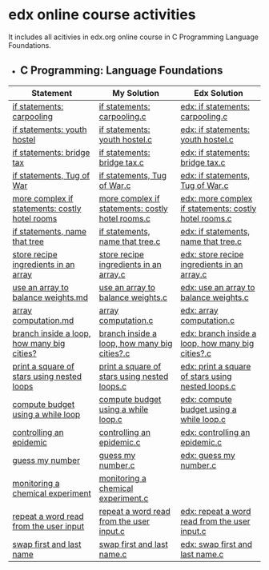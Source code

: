 # edx online course activities
It includes all acitivies in edx.org online course in C Programming Language Foundations.

  - ## C Programming: Language Foundations

| Statement| My Solution | Edx Solution |
|--|--|--|
| [if statements: carpooling](https://github.com/p3uj/edx---online-course-activities/blob/b0fb1c4eea420e6516a2fa757cb613f75e9c3ff2/if%20statements:%20carpooling.md)| [if statements: carpooling.c](https://github.com/p3uj/edx---online-course-activities/blob/8b0deee0a004e091725823f484dfc62cd1f4e730/if%20statements:%20carpooling.c)| [edx: if statements: carpooling.c](https://github.com/p3uj/edx---online-course-activities/blob/25b74c82c13a1554d568c8cc7a007fcfd57939ac/edx:%20if%20statements:%20carpooling.c)
| [if statements: youth hostel](https://github.com/p3uj/edx---online-course-activities/blob/7b716ad742ea08874c26e344f37f0e2b822aeb7b/if%20statements:%20youth%20hostel.md)| [if statements: youth hostel.c](https://github.com/p3uj/edx---online-course-activities/blob/93d29140e5c664a2995e587a0137166d0d9aa086/if%20statements:%20youth%20hostel.c)| [edx: if statements: youth hostel.c](https://github.com/p3uj/edx---online-course-activities/blob/275614f3d2ca2ecd9c99f746f4b64ba35c99fdfc/edx:%20if%20statements:%20youth%20hostel.c)
| [if statements: bridge tax](https://github.com/p3uj/edx---online-course-activities/blob/cf1e1bb3165fbdbe1891ef47fde7171eaf8ee731/if%20statements:%20bridge%20tax.md)| [if statements: bridge tax.c](https://github.com/p3uj/edx---online-course-activities/blob/c89eb09b729676201545629d1434e9aa3e4c88b2/if%20statements:%20bridge%20tax.c)| [edx: if statements: bridge tax.c](https://github.com/p3uj/edx---online-course-activities/blob/44edb6f812aa0379e434c1485398a097cb4817b3/edx:%20if%20statements:%20bridge%20tax.c)
| [if statements, Tug of War](https://github.com/p3uj/edx---online-course-activities/blob/fb2035fdafbc1940e385d425911997bc40f2c5ac/if%20statements,%20Tug%20of%20War.md)| [if statements, Tug of War.c](https://github.com/p3uj/edx---online-course-activities/blob/1080986c135b999cfcb477bc70bb7a9be6d43351/if%20statements,%20Tug%20of%20War.c)| [edx: if statements, Tug of War.c](https://github.com/p3uj/edx---online-course-activities/blob/95cbcc3907f8e3feb9ebc4a2f957bc278de4bb41/edx:%20if%20statements,%20Tug%20of%20War.c)
| [more complex if statements: costly hotel rooms](https://github.com/p3uj/edx---online-course-activities/blob/bd098a385a810717df444d0bf579385b90faf6cc/more%20complex%20if%20statements:%20costly%20hotel%20rooms.md)|[more complex if statements: costly hotel rooms.c](https://github.com/p3uj/edx---online-course-activities/blob/a7a378763f28067006c242047921c2b428b26701/more%20complex%20if%20statements:%20costly%20hotel%20rooms.c)| [edx: more complex if statements: costly hotel rooms.c](https://github.com/p3uj/edx---online-course-activities/blob/0da44f592c25753d60a63d95557c9e1ad20ae54b/edx:%20more%20complex%20if%20statements:%20costly%20hotel%20rooms.c)
| [if statements, name that tree](https://github.com/p3uj/edx---online-course-activities/blob/3d4ad84d31a3908c7def2e4fef5d9057807874aa/if%20statements,%20name%20that%20tree.md)| [if statements, name that tree.c](https://github.com/p3uj/edx---online-course-activities/blob/9c3e1485cbdb8c7c8c87683ebe33bcd51ca049ab/if%20statements,%20name%20that%20tree.c)| [edx: if statements, name that tree.c](https://github.com/p3uj/edx---online-course-activities/blob/0483037403dbb32288f203c377ae40a19f4b1675/edx:%20if%20statements,%20name%20that%20tree.c)
| [store recipe ingredients in an array](https://github.com/p3uj/edx---online-course-activities/blob/ca96d0d8742b5fe2259ee2e6d98a718c37e2d7d8/store%20recipe%20ingredients%20in%20an%20array.md)| [store recipe ingredients in an array.c](https://github.com/p3uj/edx---online-course-activities/blob/a524fe9d46e8e001e695fd97fe37bbcf5c6788e4/store%20recipe%20ingredients%20in%20an%20array.c)| [edx: store recipe ingredients in an array.c](https://github.com/p3uj/edx---online-course-activities/blob/1f333898b25ed26bc56c4eddc755bba3c4e83adf/edx:%20store%20recipe%20ingredients%20in%20an%20array.c)
| [use an array to balance weights.md](https://github.com/p3uj/edx---online-course-activities/blob/11f3465c4a0458cc59a9e07f429e63185f62ebf5/use%20an%20array%20to%20balance%20weights.md)| [use an array to balance weights.c](https://github.com/p3uj/edx---online-course-activities/blob/212963018fab1406a34675d8490b8c48b7dbaf7a/use%20an%20array%20to%20balance%20weights.c)| [edx: use an array to balance weights.c](https://github.com/p3uj/edx---online-course-activities/blob/ceb5195e28fec6dc3858cd8b31b798675d295e27/edx:%20use%20an%20array%20to%20balance%20weights.c)
| [array computation.md](https://github.com/p3uj/edx---online-course-activities/blob/600e0636de4871089c86ec458e23f90cad568c30/array%20computation.md)| [array computation.c](https://github.com/p3uj/edx---online-course-activities/blob/031b0837525ec1ed193173d51a11e9988917ff71/array%20computation.c)| [edx: array computation.c](https://github.com/p3uj/edx---online-course-activities/blob/6ac9f8e2a545b2e36536da2109e3882cfd5adfd1/edx:%20array%20computation.c)
| [branch inside a loop, how many big cities?](https://github.com/p3uj/edx---online-course-activities/blob/fa6ae2b6c3a40d824a9d7572820724db330ed631/branch%20inside%20a%20loop,%20how%20many%20big%20cities%3F.md)| [branch inside a loop, how many big cities?.c](https://github.com/p3uj/edx---online-course-activities/blob/fc29aed9aeaaa550bdaa7f07239d04cccd980a32/branch%20inside%20a%20loop,%20how%20many%20big%20cities%3F.c)| [edx: branch inside a loop, how many big cities?.c](https://github.com/p3uj/edx---online-course-activities/blob/638e52a1a721e4938b5a1aab7719fc87a37fb16d/edx:%20branch%20inside%20a%20loop,%20how%20many%20big%20cities%3F.c)
| [print a square of stars using nested loops](https://github.com/p3uj/edx---online-course-activities/blob/9025f48286aa6a142893ad7ca5af5e6d50eb0ade/print%20a%20square%20of%20stars%20using%20nested%20loops.md)| [print a square of stars using nested loops.c](https://github.com/p3uj/edx---online-course-activities/blob/2f804bd314d1a4ceb92e75f00a4e81ce0a674afe/print%20a%20square%20of%20stars%20using%20nested%20loops.c)| [edx: print a square of stars using nested loops.c](https://github.com/p3uj/edx---online-course-activities/blob/5bb4a3d2408a5be77dcb7fbe5f40ba0b4b108f9f/edx:%20print%20a%20square%20of%20stars%20using%20nested%20loops.c)
| [compute budget using a while loop](https://github.com/p3uj/edx---online-course-activities/blob/f19ff1d7ecb8c24bd25b16e885dbe0d016c4054a/compute%20budget%20using%20a%20while%20loop.md)| [compute budget using a while loop.c](https://github.com/p3uj/edx---online-course-activities/blob/71e0d277f53eb7bb0f19cf8a065fccaf3eda26ec/compute%20budget%20using%20a%20while%20loop.c)| [edx: compute budget using a while loop.c](https://github.com/p3uj/edx---online-course-activities/blob/bf117ba44c68d3c27c5bc43087156528201f53c1/edx:%20compute%20budget%20using%20a%20while%20loop.c)
| [controlling an epidemic](https://github.com/p3uj/edx---online-course-activities/blob/a6c757a7c5130f66686bad63396179942e4fa382/controlling%20an%20epidemic.md)| [controlling an epidemic.c](https://github.com/p3uj/edx---online-course-activities/blob/965a97c33be16662f056b556b03dd96adce3b709/controlling%20an%20epidemic.c)| [edx: controlling an epidemic.c](https://github.com/p3uj/edx---online-course-activities/blob/9a1ea588e14f10b9bf809811fb88a67c115cbd18/edx:%20controlling%20an%20epidemic.c)
| [guess my number](https://github.com/p3uj/edx---online-course-activities/blob/554c35c4e0f6ac3c8c576954299d859b950d680e/guess%20my%20number.md)| [guess my number.c](https://github.com/p3uj/edx---online-course-activities/blob/6f6128106a1fdcbe7ba87e4ec3692f99134e9c6c/guess%20my%20number.c)| [edx: guess my number.c](https://github.com/p3uj/edx---online-course-activities/blob/a5770a324a33520c00df50af0d342d8a65bc2016/edx:%20guess%20my%20number.c)
| [monitoring a chemical experiment](https://github.com/p3uj/edx---online-course-activities/blob/d57e6af029c16407683b9f4cf196d8c51ba0d50a/monitoring%20a%20chemical%20experiment.md)| [monitoring a chemical experiment.c](https://github.com/p3uj/edx---online-course-activities/blob/0bef4baf3b52ea13aff9154b3b7115a29e6d4bb9/monitoring%20a%20chemical%20experiment.c)| []()
| [repeat a word read from the user input](https://github.com/p3uj/edx---online-course-activities/blob/7fff73026c1ceae11296e4f69152c7ac577eb24f/repeat%20a%20word%20read%20from%20the%20user%20input.md)| [repeat a word read from the user input.c](https://github.com/p3uj/edx---online-course-activities/blob/228cf83505d90affebc0b43de135965466bc9884/repeat%20a%20word%20read%20from%20the%20user%20input.c)| [edx: repeat a word read from the user input.c](https://github.com/p3uj/edx---online-course-activities/blob/7babc39714e3b2e1c5551ab87cf566b4874160c7/edx:%20repeat%20a%20word%20read%20from%20the%20user%20input.c)
| [swap first and last name](https://github.com/p3uj/edx---online-course-activities/blob/155f58f4b6d99294af45f27467ea56690d7e8892/swap%20first%20and%20last%20name.md)| [swap first and last name.c](https://github.com/p3uj/edx---online-course-activities/blob/82b9e5edd8353d9bb523cf4cdfd7d485b3a519a6/swap%20first%20and%20last%20name.c)| [edx: swap first and last name.c](https://github.com/p3uj/edx---online-course-activities/blob/5a37a317fed18d077887a5337e3fa7d06b96e6a0/edx:%20swap%20first%20and%20last%20name.c)
